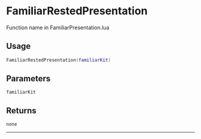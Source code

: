 # FamiliarRestedPresentation
Function name in FamiliarPresentation.lua
## Usage
```lua
FamiliarRestedPresentation(familiarKit)
```
## Parameters
`familiarKit`
## Returns
`none`

---